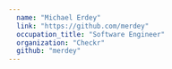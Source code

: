 ```yaml
---
  name: "Michael Erdey"
  link: "https://github.com/merdey"
  occupation_title: "Software Engineer"
  organization: "Checkr"
  github: "merdey"
---
```

